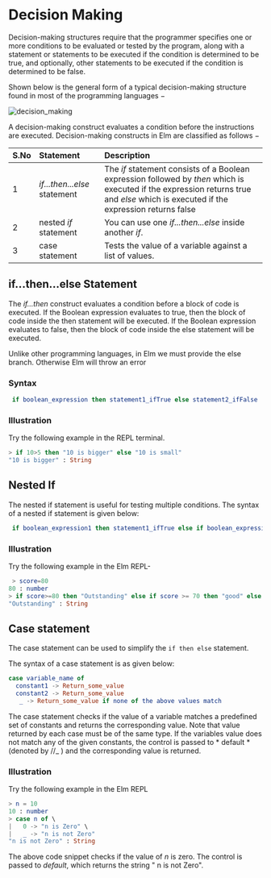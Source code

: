 # Decision Making

Decision-making structures require that the programmer specifies one or more conditions to be evaluated or tested by the program, along with a statement or statements to be executed if the condition is determined to be true, and optionally, other statements to be executed if the condition is determined to be false.

Shown below is the general form of a typical decision-making structure found in most of the programming languages −

![decision_making](https://user-images.githubusercontent.com/9062443/46945104-95641680-d091-11e8-81ca-8d4ab406442e.jpg)  


A decision-making construct evaluates a condition before the instructions are executed. Decision-making constructs in Elm are classified as follows −

| S.No | Statement | Description |
|:-----|:----------|:-------------|
| 1 | *if...then...else* statement|  The *if* statement consists of a Boolean expression followed by *then* which is executed if the expression returns true and *else* which is executed if the expression returns false
|2| nested *if* statement|You can use one *if...then...else*  inside another *if*. |
|3| case statement|Tests the value of a variable against a list of values. |

## if...then...else Statement

The *if…then* construct evaluates a condition before a block of code is executed. 
If the Boolean expression evaluates to true, then the block of code inside the then statement will be executed. If the Boolean expression evaluates to false, then the block of code inside the else statement will be executed.  

Unlike other  programming languages, in Elm we must provide the else branch. Otherwise Elm will throw an error

### Syntax

```elm
 if boolean_expression then statement1_ifTrue else statement2_ifFalse
```

### Illustration  

Try the following example in the REPL terminal.

```elm
> if 10>5 then "10 is bigger" else "10 is small"
"10 is bigger" : String

```

## Nested If

The nested if statement is useful for testing multiple conditions. The syntax of a nested if statement is given below:

```elm
 if boolean_expression1 then statement1_ifTrue else if boolean_expression2 then statement2_ifTrue else statement3_ifFalse

```

### Illustration

Try the following example in the Elm REPL-

```elm
 > score=80
80 : number
> if score>=80 then "Outstanding" else if score >= 70 then "good" else "average"
"Outstanding" : String

```

## Case statement

The case statement can be used to simplify the `if then else` statement. 

The syntax of a case statement is as given below:  

```elm
case variable_name of 
  constant1 -> Return_some_value
  constant2 -> Return_some_value
   _ -> Return_some_value if none of the above values match
```
The case statement checks if the value of a variable matches a predefined set of constants and returns the corresponding value. Note that value returned by each case must be of the same type. 
If the variables value does not match any of the given constants, the control is passed to * default * (denoted by //_ ) and the corresponding value is returned. 

### Illustration
Try the following example in the Elm REPL 
```elm
> n = 10
10 : number
> case n of \
|   0 -> "n is Zero" \
|   _ -> "n is not Zero"
"n is not Zero" : String

```
The above code snippet checks if the value of *n* is zero. The control is passed to *default*, which returns the string " n is not Zero".
